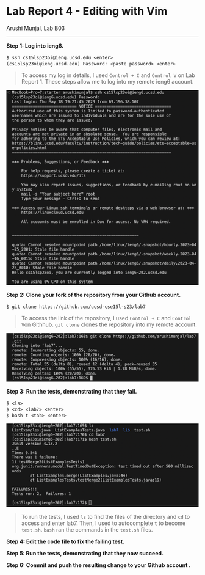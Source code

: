 # Lab Report 4 - Editing with Vim
Arushi Munjal, Lab B03

---

**Step 1: Log into ieng6.**

```
$ ssh cs15lsp23oi@ieng.ucsd.edu <enter>
(cs15lsp23oi@ieng.ucsd.edu) Password: <paste password> <enter>
```

> To access my log in details, I used `Control + C` and `Control V` on Lab Report 1. These steps allow me to log into my remote ieng6 account.
 
![Image](step1.png)
  
**Step 2: Clone your fork of the repository from your Github account.**

```
$ git clone https://github.com/ucsd-cse15l-s23/lab7
```
> To access the link of the repository, I used `Control + C` and `Control V`on Githhub. `git clone` clones the repository into my remote account.

![Image](step2.png)

**Step 3: Run the tests, demonstrating that they fail.**

```
$ <ls>
$ <cd> <lab7> <enter>
$ bash t <tab> <enter>
```
 
![Image](step3.1.png)

> To run the tests, I used `ls` to find the files of the directory and `cd` to access and enter lab7. Then, I used <tab> to autocomplete `t` to become `test.sh`. `bash` ran the commands in the `test.sh` files.
  
**Step 4: Edit the code file to fix the failing test.**
  
**Step 5: Run the tests, demonstrating that they now succeed.**
  
**Step 6: Commit and push the resulting change to your Github account .**

